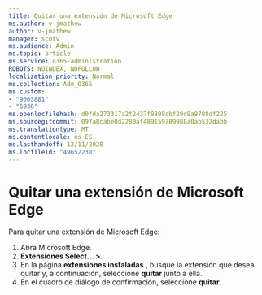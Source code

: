```yaml
---
title: Quitar una extensión de Microsoft Edge
ms.author: v-jmathew
author: v-jmathew
manager: scotv
ms.audience: Admin
ms.topic: article
ms.service: o365-administration
ROBOTS: NOINDEX, NOFOLLOW
localization_priority: Normal
ms.collection: Adm_O365
ms.custom:
- "9003881"
- "6936"
ms.openlocfilehash: d0fda273317a2f2437f8808cbf29d9a9788df225
ms.sourcegitcommit: 097a8cabe0d2280af489159789988a0ab532dabb
ms.translationtype: MT
ms.contentlocale: es-ES
ms.lasthandoff: 12/11/2020
ms.locfileid: "49652238"
---
```

# <a name="remove-an-extension-from-microsoft-edge"></a>Quitar una extensión de Microsoft Edge

Para quitar una extensión de Microsoft Edge:

1. Abra Microsoft Edge.
2. **Extensiones Select... >**.
3. En la página **extensiones instaladas** , busque la extensión que desea quitar y, a continuación, seleccione **quitar** junto a ella.
4. En el cuadro de diálogo de confirmación, seleccione **quitar**.
